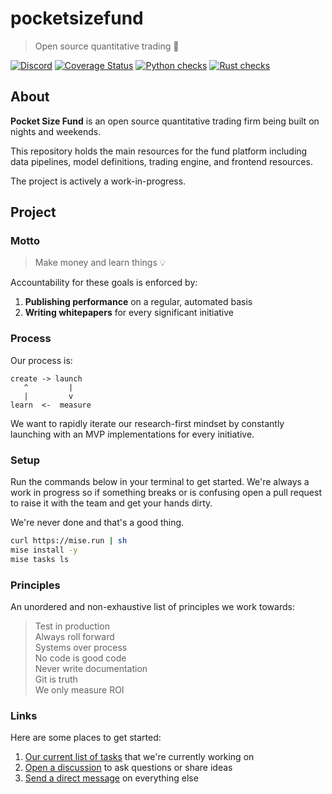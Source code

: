 # pocketsizefund 

> Open source quantitative trading 🍊  

[![Discord](https://img.shields.io/discord/1038839012602941528.svg?color=7289da&&logo=discord)](https://discord.gg/uPEBbYYDB6) [![Coverage Status](https://coveralls.io/repos/github/pocketsizefund/pocketsizefund/badge.svg)](https://coveralls.io/github/pocketsizefund/pocketsizefund) [![Python checks](https://github.com/pocketsizefund/pocketsizefund/actions/workflows/python.yml/badge.svg)](https://github.com/pocketsizefund/pocketsizefund/actions/workflows/python.yml) [![Rust checks](https://github.com/pocketsizefund/pocketsizefund/actions/workflows/rust.yml/badge.svg)](https://github.com/pocketsizefund/pocketsizefund/actions/workflows/rust.yml)  

## About

**Pocket Size Fund** is an open source quantitative trading firm being built on nights and weekends.  

This repository holds the main resources for the fund platform including data pipelines, model definitions, trading engine, and frontend resources.  

The project is actively a work-in-progress.  

## Project

### Motto

> Make money and learn things 💡

Accountability for these goals is enforced by:

1. **Publishing performance** on a regular, automated basis
2. **Writing whitepapers** for every significant initiative

### Process

Our process is:

```
create -> launch
   ^         |
   |         v
learn  <-  measure
```

We want to rapidly iterate our research-first mindset by constantly launching with an MVP implementations for every initiative.

### Setup

Run the commands below in your terminal to get started. We're always a work in progress so if something breaks or is confusing open a pull request to raise it with the team and get your hands dirty.

We're never done and that's a good thing.

```sh
curl https://mise.run | sh
mise install -y
mise tasks ls
```

### Principles

An unordered and non-exhaustive list of principles we work towards:

> Test in production  
> Always roll forward  
> Systems over process  
> No code is good code  
> Never write documentation  
> Git is truth  
> We only measure ROI  

### Links

Here are some places to get started:

1. [Our current list of tasks](https://github.com/orgs/pocketsizefund/projects/11) that we're currently working on
2. [Open a discussion](https://discord.com/channels/1230911601704435752/1230911601704435755) to ask questions or share ideas
3. [Send a direct message](https://twitter.com/forstmeier) on everything else
